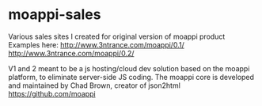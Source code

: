 moappi-sales
============

Various sales sites I created for original version of moappi product  
Examples here:
http://www.3ntrance.com/moappi/0.1/  
http://www.3ntrance.com/moappi/0.2/

V1 and 2 meant to be a js hosting/cloud dev solution based on the moappi platform, to eliminate server-side JS coding.  The moappi core is developed and maintained by Chad Brown, creator of json2html 
https://github.com/moappi
